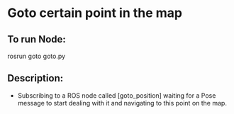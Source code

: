 # Goto certain point in the map

## To run Node:
  rosrun goto goto.py
  
## Description:
  - Subscribing to a ROS node called [goto_position] waiting for a Pose message to start dealing with it and navigating to this point on the map.
